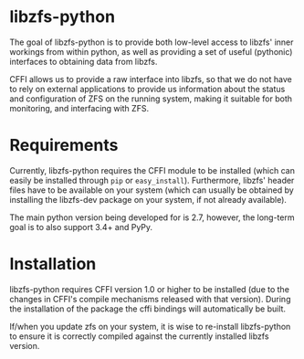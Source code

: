libzfs-python
=============

The goal of libzfs-python is to provide both low-level access to libzfs' inner workings from within python, as well as providing a set of useful (pythonic) interfaces to obtaining data from libzfs.

CFFI allows us to provide a raw interface into libzfs, so that we do not have to rely on external applications to provide us information about the status and configuration of ZFS on the running system, making it suitable for both monitoring, and interfacing with ZFS.


Requirements
============

Currently, libzfs-python requires the CFFI module to be installed (which can easily be installed through ``pip`` or ``easy_install``). Furthermore, libzfs' header files have to be available on your system (which can usually be obtained by installing the libzfs-dev package on your system, if not already available).

The main python version being developed for is 2.7, however, the long-term goal is to also support 3.4+ and PyPy.

Installation
============

libzfs-python requires CFFI version 1.0 or higher to be installed (due to the changes in CFFI's compile mechanisms released with that version). During the installation of the package the cffi bindings will automatically be built.

If/when you update zfs on your system, it is wise to re-install libzfs-python to ensure it is correctly compiled against the currently installed libzfs version.
